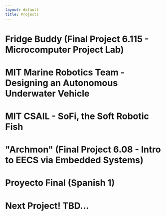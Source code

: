 ```yaml
---
layout: default
title: Projects
---
```

# Fridge Buddy (Final Project 6.115 - Microcomputer Project Lab)

# MIT Marine Robotics Team - Designing an Autonomous Underwater Vehicle

# MIT CSAIL - SoFi, the Soft Robotic Fish

# "Archmon" (Final Project 6.08 - Intro to EECS via Embedded Systems)

# Proyecto Final (Spanish 1)

# Next Project! TBD...


